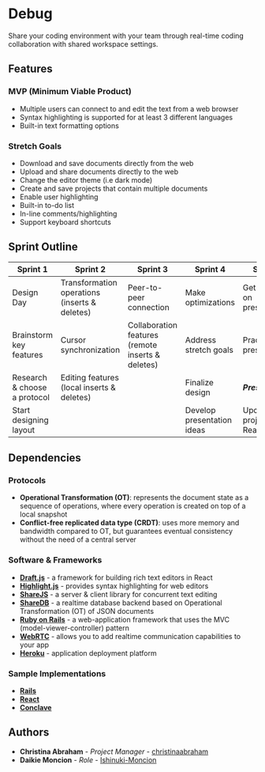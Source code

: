 # Debug
Share your coding environment with your team through real-time coding collaboration with shared workspace settings.


## Features
### MVP (Minimum Viable Product)
- Multiple users can connect to and edit the text from a web browser
- Syntax highlighting is supported for at least 3 different languages
- Built-in text formatting options

### Stretch Goals
- Download and save documents directly from the web
- Upload and share documents directly to the web
- Change the editor theme (i.e dark mode)
- Create and save projects that contain multiple documents
- Enable user highlighting
- Built-in to-do list
- In-line comments/highlighting
- Support keyboard shortcuts

## Sprint Outline
| Sprint 1 | Sprint 2 | Sprint 3 | Sprint 4 | Sprint 5 |
| --- | --- | --- | --- | --- |
| Design Day | Transformation operations (inserts & deletes) | Peer-to-peer connection | Make optimizations | Get started on presentations |
| Brainstorm key features | Cursor synchronization | Collaboration features (remote inserts & deletes) | Address stretch goals | Practice presenting |
| Research & choose a protocol | Editing features (local inserts & deletes) | | Finalize design | ***Present!*** |
| Start designing layout | | | Develop presentation ideas | Update project ReadME |

## Dependencies
### Protocols
- **Operational Transformation (OT)**: represents the document state as a sequence of operations, where every operation is created on top of a local snapshot
- **Conflict-free replicated data type (CRDT)**: uses more memory and bandwidth compared to OT, but guarantees eventual consistency without the need of a central server

### Software & Frameworks
- [**Draft.js**](https://draftjs.org/) - a framework for building rich text editors in React
- [**Highlight.js**](https://highlightjs.org/) - provides syntax highlighting for web editors
- [**ShareJS**](https://github.com/josephg/ShareJS) - a server & client library for concurrent text editing
- [**ShareDB**](https://github.com/share/sharedb) - a realtime database backend based on Operational Transformation (OT) of JSON documents
- [**Ruby on Rails**](https://rubyonrails.org/) - a web-application framework that uses the MVC (model-viewer-controller) pattern
- [**WebRTC**](https://webrtc.org/) - allows you to add realtime communication capabilities to your app
- [**Heroku**](https://devcenter.heroku.com/articles/how-heroku-works) - application deployment platform

### Sample Implementations
- [**Rails**](https://www.aha.io/blog/text-editor)
- [**React**](https://pierrehedkvist.com/posts/1-creating-a-collaborative-editor)
- [**Conclave**](https://conclave-team.github.io/conclave-site/)

## Authors
* **Christina Abraham** - *Project Manager* - [christinaabraham](https://github.com/christinaabraham)
* **Daikie Moncion** - *Role* - [Ishinuki-Moncion](http://github.com/Ishinuki-Moncion)
